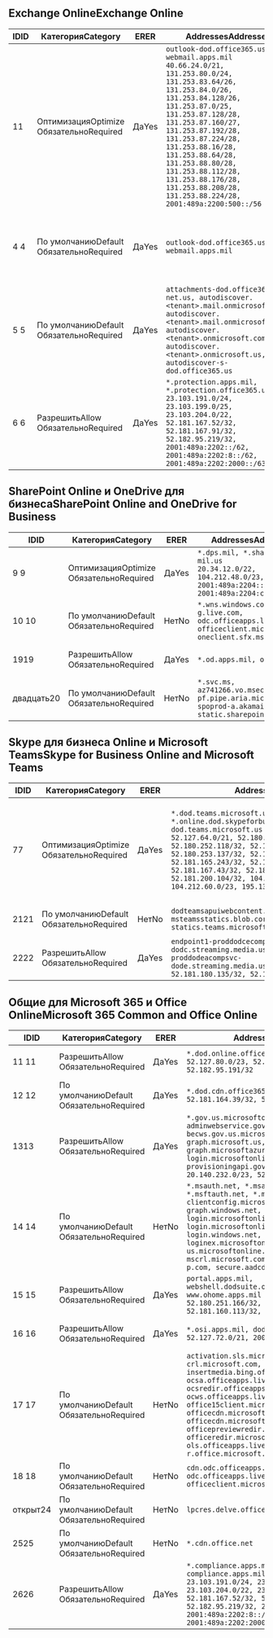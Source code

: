 <!--THIS FILE IS AUTOMATICALLY GENERATED. MANUAL CHANGES WILL BE OVERWRITTEN.-->
<!--Please contact the Office 365 Endpoints team with any questions.-->
<!--USGovDoD endpoints version 2020062900-->
<!--File generated 2020-07-06 08:00:06.0738-->

## <a name="exchange-online"></a><span data-ttu-id="ccfcd-101">Exchange Online</span><span class="sxs-lookup"><span data-stu-id="ccfcd-101">Exchange Online</span></span>

<span data-ttu-id="ccfcd-102">ID</span><span class="sxs-lookup"><span data-stu-id="ccfcd-102">ID</span></span> | <span data-ttu-id="ccfcd-103">Категория</span><span class="sxs-lookup"><span data-stu-id="ccfcd-103">Category</span></span> | <span data-ttu-id="ccfcd-104">ER</span><span class="sxs-lookup"><span data-stu-id="ccfcd-104">ER</span></span> | <span data-ttu-id="ccfcd-105">Addresses</span><span class="sxs-lookup"><span data-stu-id="ccfcd-105">Addresses</span></span> | <span data-ttu-id="ccfcd-106">Порты</span><span class="sxs-lookup"><span data-stu-id="ccfcd-106">Ports</span></span>
-- | -------------------- | --- | ---------------------------------------------------------------------------------------------------------------------------------------------------------------------------------------------------------------------------------------------------------------------------------------------------------------------------------------------------------------------------------------------- | -------------------------------
<span data-ttu-id="ccfcd-107">1</span><span class="sxs-lookup"><span data-stu-id="ccfcd-107">1</span></span> | <span data-ttu-id="ccfcd-108">Оптимизация</span><span class="sxs-lookup"><span data-stu-id="ccfcd-108">Optimize</span></span><BR><span data-ttu-id="ccfcd-109">Обязательно</span><span class="sxs-lookup"><span data-stu-id="ccfcd-109">Required</span></span> | <span data-ttu-id="ccfcd-110">Да</span><span class="sxs-lookup"><span data-stu-id="ccfcd-110">Yes</span></span> | `outlook-dod.office365.us, webmail.apps.mil`<BR>`40.66.24.0/21, 131.253.80.0/24, 131.253.83.64/26, 131.253.84.0/26, 131.253.84.128/26, 131.253.87.0/25, 131.253.87.128/28, 131.253.87.160/27, 131.253.87.192/28, 131.253.87.224/28, 131.253.88.16/28, 131.253.88.64/28, 131.253.88.80/28, 131.253.88.112/28, 131.253.88.176/28, 131.253.88.208/28, 131.253.88.224/28, 2001:489a:2200:500::/56` | <span data-ttu-id="ccfcd-111">**TCP:** 443, 80</span><span class="sxs-lookup"><span data-stu-id="ccfcd-111">**TCP:** 443, 80</span></span>
<span data-ttu-id="ccfcd-112">4 </span><span class="sxs-lookup"><span data-stu-id="ccfcd-112">4</span></span> | <span data-ttu-id="ccfcd-113">По умолчанию</span><span class="sxs-lookup"><span data-stu-id="ccfcd-113">Default</span></span><BR><span data-ttu-id="ccfcd-114">Обязательно</span><span class="sxs-lookup"><span data-stu-id="ccfcd-114">Required</span></span> | <span data-ttu-id="ccfcd-115">Да</span><span class="sxs-lookup"><span data-stu-id="ccfcd-115">Yes</span></span> | `outlook-dod.office365.us, webmail.apps.mil` | <span data-ttu-id="ccfcd-116">**TCP:** 143, 25, 587, 993, 995</span><span class="sxs-lookup"><span data-stu-id="ccfcd-116">**TCP:** 143, 25, 587, 993, 995</span></span>
<span data-ttu-id="ccfcd-117">5 </span><span class="sxs-lookup"><span data-stu-id="ccfcd-117">5</span></span> | <span data-ttu-id="ccfcd-118">По умолчанию</span><span class="sxs-lookup"><span data-stu-id="ccfcd-118">Default</span></span><BR><span data-ttu-id="ccfcd-119">Обязательно</span><span class="sxs-lookup"><span data-stu-id="ccfcd-119">Required</span></span> | <span data-ttu-id="ccfcd-120">Да</span><span class="sxs-lookup"><span data-stu-id="ccfcd-120">Yes</span></span> | `attachments-dod.office365-net.us, autodiscover.<tenant>.mail.onmicrosoft.com, autodiscover.<tenant>.mail.onmicrosoft.us, autodiscover.<tenant>.onmicrosoft.com, autodiscover.<tenant>.onmicrosoft.us, autodiscover-s-dod.office365.us` | <span data-ttu-id="ccfcd-121">**TCP:** 443, 80</span><span class="sxs-lookup"><span data-stu-id="ccfcd-121">**TCP:** 443, 80</span></span>
<span data-ttu-id="ccfcd-122">6 </span><span class="sxs-lookup"><span data-stu-id="ccfcd-122">6</span></span> | <span data-ttu-id="ccfcd-123">Разрешить</span><span class="sxs-lookup"><span data-stu-id="ccfcd-123">Allow</span></span><BR><span data-ttu-id="ccfcd-124">Обязательно</span><span class="sxs-lookup"><span data-stu-id="ccfcd-124">Required</span></span> | <span data-ttu-id="ccfcd-125">Да</span><span class="sxs-lookup"><span data-stu-id="ccfcd-125">Yes</span></span> | `*.protection.apps.mil, *.protection.office365.us`<BR>`23.103.191.0/24, 23.103.199.0/25, 23.103.204.0/22, 52.181.167.52/32, 52.181.167.91/32, 52.182.95.219/32, 2001:489a:2202::/62, 2001:489a:2202:8::/62, 2001:489a:2202:2000::/63` | <span data-ttu-id="ccfcd-126">**TCP:** 25, 443</span><span class="sxs-lookup"><span data-stu-id="ccfcd-126">**TCP:** 25, 443</span></span>

## <a name="sharepoint-online-and-onedrive-for-business"></a><span data-ttu-id="ccfcd-127">SharePoint Online и OneDrive для бизнеса</span><span class="sxs-lookup"><span data-stu-id="ccfcd-127">SharePoint Online and OneDrive for Business</span></span>

<span data-ttu-id="ccfcd-128">ID</span><span class="sxs-lookup"><span data-stu-id="ccfcd-128">ID</span></span> | <span data-ttu-id="ccfcd-129">Категория</span><span class="sxs-lookup"><span data-stu-id="ccfcd-129">Category</span></span> | <span data-ttu-id="ccfcd-130">ER</span><span class="sxs-lookup"><span data-stu-id="ccfcd-130">ER</span></span> | <span data-ttu-id="ccfcd-131">Addresses</span><span class="sxs-lookup"><span data-stu-id="ccfcd-131">Addresses</span></span> | <span data-ttu-id="ccfcd-132">Порты</span><span class="sxs-lookup"><span data-stu-id="ccfcd-132">Ports</span></span>
-- | -------------------- | --- | ------------------------------------------------------------------------------------------------------------------- | ----------------
<span data-ttu-id="ccfcd-133">9 </span><span class="sxs-lookup"><span data-stu-id="ccfcd-133">9</span></span> | <span data-ttu-id="ccfcd-134">Оптимизация</span><span class="sxs-lookup"><span data-stu-id="ccfcd-134">Optimize</span></span><BR><span data-ttu-id="ccfcd-135">Обязательно</span><span class="sxs-lookup"><span data-stu-id="ccfcd-135">Required</span></span> | <span data-ttu-id="ccfcd-136">Да</span><span class="sxs-lookup"><span data-stu-id="ccfcd-136">Yes</span></span> | `*.dps.mil, *.sharepoint-mil.us`<BR>`20.34.12.0/22, 104.212.48.0/23, 2001:489a:2204::/63, 2001:489a:2204:c00::/54` | <span data-ttu-id="ccfcd-137">**TCP:** 443, 80</span><span class="sxs-lookup"><span data-stu-id="ccfcd-137">**TCP:** 443, 80</span></span>
<span data-ttu-id="ccfcd-138">10 </span><span class="sxs-lookup"><span data-stu-id="ccfcd-138">10</span></span> | <span data-ttu-id="ccfcd-139">По умолчанию</span><span class="sxs-lookup"><span data-stu-id="ccfcd-139">Default</span></span><BR><span data-ttu-id="ccfcd-140">Обязательно</span><span class="sxs-lookup"><span data-stu-id="ccfcd-140">Required</span></span> | <span data-ttu-id="ccfcd-141">Нет</span><span class="sxs-lookup"><span data-stu-id="ccfcd-141">No</span></span> | `*.wns.windows.com, g.live.com, odc.officeapps.live.com, officeclient.microsoft.com, oneclient.sfx.ms` | <span data-ttu-id="ccfcd-142">**TCP:** 443, 80</span><span class="sxs-lookup"><span data-stu-id="ccfcd-142">**TCP:** 443, 80</span></span>
<span data-ttu-id="ccfcd-143">19</span><span class="sxs-lookup"><span data-stu-id="ccfcd-143">19</span></span> | <span data-ttu-id="ccfcd-144">Разрешить</span><span class="sxs-lookup"><span data-stu-id="ccfcd-144">Allow</span></span><BR><span data-ttu-id="ccfcd-145">Обязательно</span><span class="sxs-lookup"><span data-stu-id="ccfcd-145">Required</span></span> | <span data-ttu-id="ccfcd-146">Да</span><span class="sxs-lookup"><span data-stu-id="ccfcd-146">Yes</span></span> | `*.od.apps.mil, od.apps.mil` | <span data-ttu-id="ccfcd-147">**TCP:** 443, 80</span><span class="sxs-lookup"><span data-stu-id="ccfcd-147">**TCP:** 443, 80</span></span>
<span data-ttu-id="ccfcd-148">двадцать</span><span class="sxs-lookup"><span data-stu-id="ccfcd-148">20</span></span> | <span data-ttu-id="ccfcd-149">По умолчанию</span><span class="sxs-lookup"><span data-stu-id="ccfcd-149">Default</span></span><BR><span data-ttu-id="ccfcd-150">Обязательно</span><span class="sxs-lookup"><span data-stu-id="ccfcd-150">Required</span></span> | <span data-ttu-id="ccfcd-151">Нет</span><span class="sxs-lookup"><span data-stu-id="ccfcd-151">No</span></span> | `*.svc.ms, az741266.vo.msecnd.net, pf.pipe.aria.microsoft.com, spoprod-a.akamaihd.net, static.sharepointonline.com` | <span data-ttu-id="ccfcd-152">**TCP:** 443, 80</span><span class="sxs-lookup"><span data-stu-id="ccfcd-152">**TCP:** 443, 80</span></span>

## <a name="skype-for-business-online-and-microsoft-teams"></a><span data-ttu-id="ccfcd-153">Skype для бизнеса Online и Microsoft Teams</span><span class="sxs-lookup"><span data-stu-id="ccfcd-153">Skype for Business Online and Microsoft Teams</span></span>

<span data-ttu-id="ccfcd-154">ID</span><span class="sxs-lookup"><span data-stu-id="ccfcd-154">ID</span></span> | <span data-ttu-id="ccfcd-155">Категория</span><span class="sxs-lookup"><span data-stu-id="ccfcd-155">Category</span></span> | <span data-ttu-id="ccfcd-156">ER</span><span class="sxs-lookup"><span data-stu-id="ccfcd-156">ER</span></span> | <span data-ttu-id="ccfcd-157">Addresses</span><span class="sxs-lookup"><span data-stu-id="ccfcd-157">Addresses</span></span> | <span data-ttu-id="ccfcd-158">Порты</span><span class="sxs-lookup"><span data-stu-id="ccfcd-158">Ports</span></span>
-- | -------------------- | --- | -------------------------------------------------------------------------------------------------------------------------------------------------------------------------------------------------------------------------------------------------------------------------------------------------------------------------------------------------------- | -----------------------------------------------
<span data-ttu-id="ccfcd-159">7</span><span class="sxs-lookup"><span data-stu-id="ccfcd-159">7</span></span> | <span data-ttu-id="ccfcd-160">Оптимизация</span><span class="sxs-lookup"><span data-stu-id="ccfcd-160">Optimize</span></span><BR><span data-ttu-id="ccfcd-161">Обязательно</span><span class="sxs-lookup"><span data-stu-id="ccfcd-161">Required</span></span> | <span data-ttu-id="ccfcd-162">Да</span><span class="sxs-lookup"><span data-stu-id="ccfcd-162">Yes</span></span> | `*.dod.teams.microsoft.us, *.online.dod.skypeforbusiness.us, dod.teams.microsoft.us`<BR>`52.127.64.0/21, 52.180.249.148/32, 52.180.252.118/32, 52.180.252.187/32, 52.180.253.137/32, 52.180.253.154/32, 52.181.165.243/32, 52.181.166.119/32, 52.181.167.43/32, 52.181.167.64/32, 52.181.200.104/32, 104.212.32.0/22, 104.212.60.0/23, 195.134.240.0/22` | <span data-ttu-id="ccfcd-163">**TCP:** 443</span><span class="sxs-lookup"><span data-stu-id="ccfcd-163">**TCP:** 443</span></span><BR><span data-ttu-id="ccfcd-164">**UDP:** 3478, 3479, 3480, 3481</span><span class="sxs-lookup"><span data-stu-id="ccfcd-164">**UDP:** 3478, 3479, 3480, 3481</span></span>
<span data-ttu-id="ccfcd-165">21</span><span class="sxs-lookup"><span data-stu-id="ccfcd-165">21</span></span> | <span data-ttu-id="ccfcd-166">По умолчанию</span><span class="sxs-lookup"><span data-stu-id="ccfcd-166">Default</span></span><BR><span data-ttu-id="ccfcd-167">Обязательно</span><span class="sxs-lookup"><span data-stu-id="ccfcd-167">Required</span></span> | <span data-ttu-id="ccfcd-168">Нет</span><span class="sxs-lookup"><span data-stu-id="ccfcd-168">No</span></span> | `dodteamsapuiwebcontent.blob.core.usgovcloudapi.net, msteamsstatics.blob.core.usgovcloudapi.net, statics.teams.microsoft.com` | <span data-ttu-id="ccfcd-169">**TCP:** 443</span><span class="sxs-lookup"><span data-stu-id="ccfcd-169">**TCP:** 443</span></span>
<span data-ttu-id="ccfcd-170">22</span><span class="sxs-lookup"><span data-stu-id="ccfcd-170">22</span></span> | <span data-ttu-id="ccfcd-171">Разрешить</span><span class="sxs-lookup"><span data-stu-id="ccfcd-171">Allow</span></span><BR><span data-ttu-id="ccfcd-172">Обязательно</span><span class="sxs-lookup"><span data-stu-id="ccfcd-172">Required</span></span> | <span data-ttu-id="ccfcd-173">Да</span><span class="sxs-lookup"><span data-stu-id="ccfcd-173">Yes</span></span> | `endpoint1-proddodcecompsvc-dodc.streaming.media.usgovcloudapi.net, endpoint1-proddodeacompsvc-dode.streaming.media.usgovcloudapi.net`<BR>`52.181.180.135/32, 52.182.53.6/32` | <span data-ttu-id="ccfcd-174">**TCP:** 443</span><span class="sxs-lookup"><span data-stu-id="ccfcd-174">**TCP:** 443</span></span>

## <a name="microsoft-365-common-and-office-online"></a><span data-ttu-id="ccfcd-175">Общие для Microsoft 365 и Office Online</span><span class="sxs-lookup"><span data-stu-id="ccfcd-175">Microsoft 365 Common and Office Online</span></span>

<span data-ttu-id="ccfcd-176">ID</span><span class="sxs-lookup"><span data-stu-id="ccfcd-176">ID</span></span> | <span data-ttu-id="ccfcd-177">Категория</span><span class="sxs-lookup"><span data-stu-id="ccfcd-177">Category</span></span> | <span data-ttu-id="ccfcd-178">ER</span><span class="sxs-lookup"><span data-stu-id="ccfcd-178">ER</span></span> | <span data-ttu-id="ccfcd-179">Addresses</span><span class="sxs-lookup"><span data-stu-id="ccfcd-179">Addresses</span></span> | <span data-ttu-id="ccfcd-180">Порты</span><span class="sxs-lookup"><span data-stu-id="ccfcd-180">Ports</span></span>
-- | ------------------- | --- | ---------------------------------------------------------------------------------------------------------------------------------------------------------------------------------------------------------------------------------------------------------------------------------------------------------------------------------------------------------------------------------------------- | ----------------
<span data-ttu-id="ccfcd-181">11 </span><span class="sxs-lookup"><span data-stu-id="ccfcd-181">11</span></span> | <span data-ttu-id="ccfcd-182">Разрешить</span><span class="sxs-lookup"><span data-stu-id="ccfcd-182">Allow</span></span><BR><span data-ttu-id="ccfcd-183">Обязательно</span><span class="sxs-lookup"><span data-stu-id="ccfcd-183">Required</span></span> | <span data-ttu-id="ccfcd-184">Да</span><span class="sxs-lookup"><span data-stu-id="ccfcd-184">Yes</span></span> | `*.dod.online.office365.us`<BR>`52.127.80.0/23, 52.181.164.39/32, 52.182.95.191/32` | <span data-ttu-id="ccfcd-185">**TCP:** 443</span><span class="sxs-lookup"><span data-stu-id="ccfcd-185">**TCP:** 443</span></span>
<span data-ttu-id="ccfcd-186">12 </span><span class="sxs-lookup"><span data-stu-id="ccfcd-186">12</span></span> | <span data-ttu-id="ccfcd-187">По умолчанию</span><span class="sxs-lookup"><span data-stu-id="ccfcd-187">Default</span></span><BR><span data-ttu-id="ccfcd-188">Обязательно</span><span class="sxs-lookup"><span data-stu-id="ccfcd-188">Required</span></span> | <span data-ttu-id="ccfcd-189">Да</span><span class="sxs-lookup"><span data-stu-id="ccfcd-189">Yes</span></span> | `*.dod.cdn.office365.us`<BR>`52.181.164.39/32, 52.182.95.191/32` | <span data-ttu-id="ccfcd-190">**TCP:** 443</span><span class="sxs-lookup"><span data-stu-id="ccfcd-190">**TCP:** 443</span></span>
<span data-ttu-id="ccfcd-191">13</span><span class="sxs-lookup"><span data-stu-id="ccfcd-191">13</span></span> | <span data-ttu-id="ccfcd-192">Разрешить</span><span class="sxs-lookup"><span data-stu-id="ccfcd-192">Allow</span></span><BR><span data-ttu-id="ccfcd-193">Обязательно</span><span class="sxs-lookup"><span data-stu-id="ccfcd-193">Required</span></span> | <span data-ttu-id="ccfcd-194">Да</span><span class="sxs-lookup"><span data-stu-id="ccfcd-194">Yes</span></span> | `*.gov.us.microsoftonline.com, adminwebservice.gov.us.microsoftonline.com, becws.gov.us.microsoftonline.com, dod-graph.microsoft.us, graph.microsoftazure.us, login.microsoftonline.us, provisioningapi.gov.us.microsoftonline.com`<BR>`20.140.232.0/23, 52.126.194.0/23` | <span data-ttu-id="ccfcd-195">**TCP:** 443</span><span class="sxs-lookup"><span data-stu-id="ccfcd-195">**TCP:** 443</span></span>
<span data-ttu-id="ccfcd-196">14 </span><span class="sxs-lookup"><span data-stu-id="ccfcd-196">14</span></span> | <span data-ttu-id="ccfcd-197">По умолчанию</span><span class="sxs-lookup"><span data-stu-id="ccfcd-197">Default</span></span><BR><span data-ttu-id="ccfcd-198">Обязательно</span><span class="sxs-lookup"><span data-stu-id="ccfcd-198">Required</span></span> | <span data-ttu-id="ccfcd-199">Нет</span><span class="sxs-lookup"><span data-stu-id="ccfcd-199">No</span></span> | `*.msauth.net, *.msauthimages.us, *.msftauth.net, *.msftauthimages.us, clientconfig.microsoftonline-p.net, graph.windows.net, login.microsoftonline.com, login.microsoftonline-p.com, login.windows.net, loginex.microsoftonline.com, login-us.microsoftonline.com, mscrl.microsoft.com, nexus.microsoftonline-p.com, secure.aadcdn.microsoftonline-p.com` | <span data-ttu-id="ccfcd-200">**TCP:** 443</span><span class="sxs-lookup"><span data-stu-id="ccfcd-200">**TCP:** 443</span></span>
<span data-ttu-id="ccfcd-201">15 </span><span class="sxs-lookup"><span data-stu-id="ccfcd-201">15</span></span> | <span data-ttu-id="ccfcd-202">Разрешить</span><span class="sxs-lookup"><span data-stu-id="ccfcd-202">Allow</span></span><BR><span data-ttu-id="ccfcd-203">Обязательно</span><span class="sxs-lookup"><span data-stu-id="ccfcd-203">Required</span></span> | <span data-ttu-id="ccfcd-204">Да</span><span class="sxs-lookup"><span data-stu-id="ccfcd-204">Yes</span></span> | `portal.apps.mil, webshell.dodsuite.office365.us, www.ohome.apps.mil`<BR>`52.180.251.166/32, 52.181.160.19/32, 52.181.160.113/32, 52.182.92.132/32` | <span data-ttu-id="ccfcd-205">**TCP:** 443</span><span class="sxs-lookup"><span data-stu-id="ccfcd-205">**TCP:** 443</span></span>
<span data-ttu-id="ccfcd-206">16 </span><span class="sxs-lookup"><span data-stu-id="ccfcd-206">16</span></span> | <span data-ttu-id="ccfcd-207">Разрешить</span><span class="sxs-lookup"><span data-stu-id="ccfcd-207">Allow</span></span><BR><span data-ttu-id="ccfcd-208">Обязательно</span><span class="sxs-lookup"><span data-stu-id="ccfcd-208">Required</span></span> | <span data-ttu-id="ccfcd-209">Да</span><span class="sxs-lookup"><span data-stu-id="ccfcd-209">Yes</span></span> | `*.osi.apps.mil, dod.loki.office365.us`<BR>`52.127.72.0/21, 2001:489a:2206::/48` | <span data-ttu-id="ccfcd-210">**TCP:** 443</span><span class="sxs-lookup"><span data-stu-id="ccfcd-210">**TCP:** 443</span></span>
<span data-ttu-id="ccfcd-211">17 </span><span class="sxs-lookup"><span data-stu-id="ccfcd-211">17</span></span> | <span data-ttu-id="ccfcd-212">По умолчанию</span><span class="sxs-lookup"><span data-stu-id="ccfcd-212">Default</span></span><BR><span data-ttu-id="ccfcd-213">Обязательно</span><span class="sxs-lookup"><span data-stu-id="ccfcd-213">Required</span></span> | <span data-ttu-id="ccfcd-214">Нет</span><span class="sxs-lookup"><span data-stu-id="ccfcd-214">No</span></span> | `activation.sls.microsoft.com, crl.microsoft.com, go.microsoft.com, insertmedia.bing.office.net, ocsa.officeapps.live.com, ocsredir.officeapps.live.com, ocws.officeapps.live.com, office15client.microsoft.com, officecdn.microsoft.com, officecdn.microsoft.com.edgesuite.net, officepreviewredir.microsoft.com, officeredir.microsoft.com, ols.officeapps.live.com, r.office.microsoft.com` | <span data-ttu-id="ccfcd-215">**TCP:** 443, 80</span><span class="sxs-lookup"><span data-stu-id="ccfcd-215">**TCP:** 443, 80</span></span>
<span data-ttu-id="ccfcd-216">18 </span><span class="sxs-lookup"><span data-stu-id="ccfcd-216">18</span></span> | <span data-ttu-id="ccfcd-217">По умолчанию</span><span class="sxs-lookup"><span data-stu-id="ccfcd-217">Default</span></span><BR><span data-ttu-id="ccfcd-218">Обязательно</span><span class="sxs-lookup"><span data-stu-id="ccfcd-218">Required</span></span> | <span data-ttu-id="ccfcd-219">Нет</span><span class="sxs-lookup"><span data-stu-id="ccfcd-219">No</span></span> | `cdn.odc.officeapps.live.com, odc.officeapps.live.com, officeclient.microsoft.com` | <span data-ttu-id="ccfcd-220">**TCP:** 443, 80</span><span class="sxs-lookup"><span data-stu-id="ccfcd-220">**TCP:** 443, 80</span></span>
<span data-ttu-id="ccfcd-221">открыт</span><span class="sxs-lookup"><span data-stu-id="ccfcd-221">24</span></span> | <span data-ttu-id="ccfcd-222">По умолчанию</span><span class="sxs-lookup"><span data-stu-id="ccfcd-222">Default</span></span><BR><span data-ttu-id="ccfcd-223">Обязательно</span><span class="sxs-lookup"><span data-stu-id="ccfcd-223">Required</span></span> | <span data-ttu-id="ccfcd-224">Нет</span><span class="sxs-lookup"><span data-stu-id="ccfcd-224">No</span></span> | `lpcres.delve.office.com` | <span data-ttu-id="ccfcd-225">**TCP:** 443</span><span class="sxs-lookup"><span data-stu-id="ccfcd-225">**TCP:** 443</span></span>
<span data-ttu-id="ccfcd-226">25</span><span class="sxs-lookup"><span data-stu-id="ccfcd-226">25</span></span> | <span data-ttu-id="ccfcd-227">По умолчанию</span><span class="sxs-lookup"><span data-stu-id="ccfcd-227">Default</span></span><BR><span data-ttu-id="ccfcd-228">Обязательно</span><span class="sxs-lookup"><span data-stu-id="ccfcd-228">Required</span></span> | <span data-ttu-id="ccfcd-229">Нет</span><span class="sxs-lookup"><span data-stu-id="ccfcd-229">No</span></span> | `*.cdn.office.net` | <span data-ttu-id="ccfcd-230">**TCP:** 443</span><span class="sxs-lookup"><span data-stu-id="ccfcd-230">**TCP:** 443</span></span>
<span data-ttu-id="ccfcd-231">26</span><span class="sxs-lookup"><span data-stu-id="ccfcd-231">26</span></span> | <span data-ttu-id="ccfcd-232">Разрешить</span><span class="sxs-lookup"><span data-stu-id="ccfcd-232">Allow</span></span><BR><span data-ttu-id="ccfcd-233">Обязательно</span><span class="sxs-lookup"><span data-stu-id="ccfcd-233">Required</span></span> | <span data-ttu-id="ccfcd-234">Да</span><span class="sxs-lookup"><span data-stu-id="ccfcd-234">Yes</span></span> | `*.compliance.apps.mil, *.security.apps.mil, compliance.apps.mil, security.apps.mil`<BR>`23.103.191.0/24, 23.103.199.0/25, 23.103.204.0/22, 23.103.208.0/22, 52.181.167.52/32, 52.181.167.91/32, 52.182.95.219/32, 2001:489a:2202::/62, 2001:489a:2202:8::/62, 2001:489a:2202:2000::/63` | <span data-ttu-id="ccfcd-235">**TCP:** 443, 80</span><span class="sxs-lookup"><span data-stu-id="ccfcd-235">**TCP:** 443, 80</span></span>
